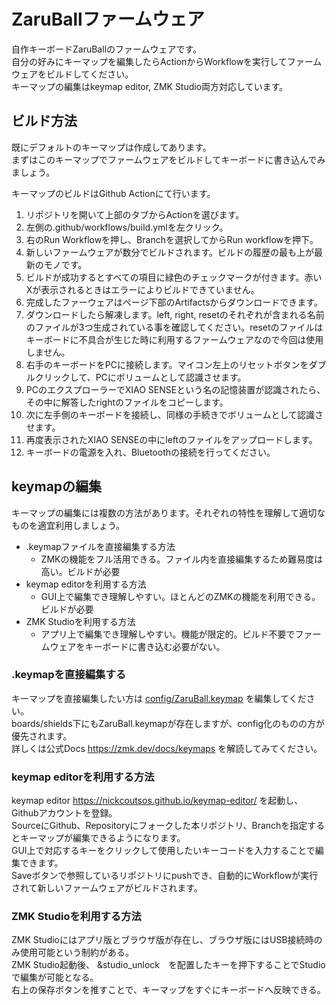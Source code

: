 # ZaruBallファームウェア
自作キーボードZaruBallのファームウェアです。<br>
自分の好みにキーマップを編集したらActionからWorkflowを実行してファームウェアをビルドしてください。<br>
キーマップの編集はkeymap editor, ZMK Studio両方対応しています。

## ビルド方法
既にデフォルトのキーマップは作成してあります。<br>
まずはこのキーマップでファームウェアをビルドしてキーボードに書き込んでみましょう。<br>

キーマップのビルドはGithub Actionにて行います。<br>
1. リポジトリを開いて上部のタブからActionを選びます。
2. 左側の.github/workflows/build.ymlを左クリック。
3. 右のRun Workflowを押し、Branchを選択してからRun workflowを押下。
4. 新しいファームウェアが数分でビルドされます。ビルドの履歴の最も上が最新のモノです。
5. ビルドが成功するとすべての項目に緑色のチェックマークが付きます。赤いXが表示されるときはエラーによりビルドできていません。
6. 完成したファーウェアはページ下部のArtifactsからダウンロードできます。
7. ダウンロードしたら解凍します。left, right, resetのそれぞれが含まれる名前のファイルが3つ生成されている事を確認してください。resetのファイルはキーボードに不具合が生じた時に利用するファームウェアなので今回は使用しません。
8. 右手のキーボードをPCに接続します。マイコン左上のリセットボタンをダブルクリックして、PCにボリュームとして認識させます。
9. PCのエクスプローラーでXIAO SENSEという名の記憶装置が認識されたら、その中に解答したrightのファイルをコピーします。
10. 次に左手側のキーボードを接続し、同様の手続きでボリュームとして認識させます。
11. 再度表示されたXIAO SENSEの中にleftのファイルをアップロードします。
12. キーボードの電源を入れ、Bluetoothの接続を行ってください。



## keymapの編集
キーマップの編集には複数の方法があります。それぞれの特性を理解して適切なものを適宜利用しましょう。
* .keymapファイルを直接編集する方法
    - ZMKの機能をフル活用できる。ファイル内を直接編集するため難易度は高い。ビルドが必要
* keymap editorを利用する方法
    - GUI上で編集でき理解しやすい。ほとんどのZMKの機能を利用できる。ビルドが必要
* ZMK Studioを利用する方法
    - アプリ上で編集でき理解しやすい。機能が限定的。ビルド不要でファームウェアをキーボードに書き込む必要がない。

### .keymapを直接編集する
キーマップを直接編集したい方は
[config/ZaruBall.keymap](config/Z]]aruBall.keymap)
を編集してください。<br>
boards/shields下にもZaruBall.keymapが存在しますが、config化のものの方が優先されます。<br>
詳しくは公式Docs
https://zmk.dev/docs/keymaps
を解読してみてください。


### keymap editorを利用する方法
keymap editor
https://nickcoutsos.github.io/keymap-editor/
を起動し、Githubアカウントを登録。<br>
SourceにGithub、Repositoryにフォークした本リポジトリ、Branchを指定するとキーマップが編集できるようになります。<br>
GUI上で対応するキーをクリックして使用したいキーコードを入力することで編集できます。<br>
Saveボタンで参照しているリポジトリにpushでき、自動的にWorkflowが実行されて新しいファームウェアがビルドされます。


### ZMK Studioを利用する方法
ZMK Studioにはアプリ版とブラウザ版が存在し、ブラウザ版にはUSB接続時のみ使用可能という制約がある。<br>
ZMK Studio起動後、 &studio_unlock　を配置したキーを押下することでStudioで編集が可能となる。<br>
右上の保存ボタンを推すことで、キーマップをすぐにキーボードへ反映できる。

